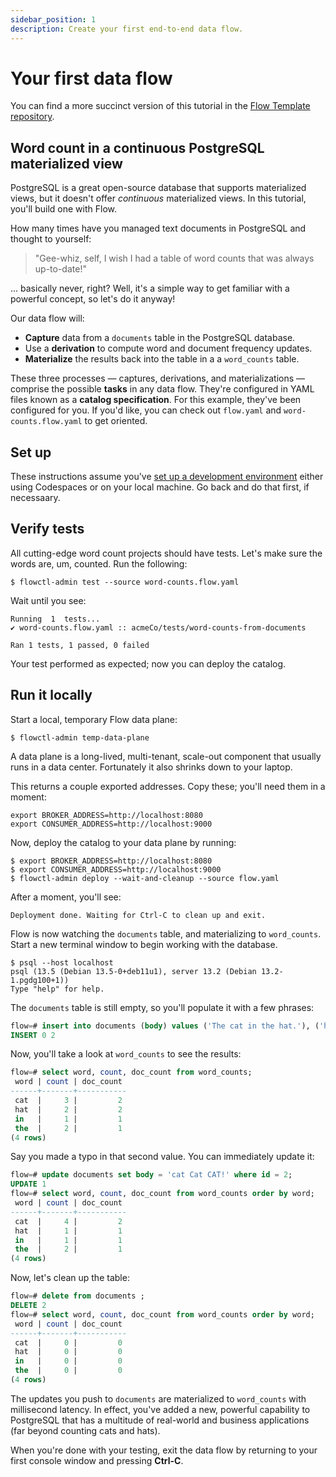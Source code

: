 ```yaml
---
sidebar_position: 1
description: Create your first end-to-end data flow.
---
```


# Your first data flow

You can find a more succinct version of this tutorial in the [Flow Template repository](https://github.com/estuary/flow-template).

## Word count in a continuous PostgreSQL materialized view

PostgreSQL is a great open-source database that supports materialized views, but it doesn't offer *continuous* materialized views. In this tutorial, you'll build one with Flow.

How many times have you managed text documents in PostgreSQL and thought to yourself:

> "Gee-whiz, self, I wish I had a table of word counts that was always up-to-date!"

... basically never, right? Well, it's a simple way to get familiar with a powerful concept, so let's do it anyway!

Our data flow will:

* **Capture** data from a `documents` table in the PostgreSQL database.
* Use a **derivation** to compute word and document frequency updates.
* **Materialize** the results back into the table in a a `word_counts` table.

These three processes — captures, derivations, and materializations — comprise the possible **tasks** in any data flow. They're configured in YAML files known as a **catalog specification**. For this example, they've been configured for you. If you'd like, you can check out `flow.yaml` and `word-counts.flow.yaml` to get oriented.

## Set up
These instructions assume you've [set up a development environment](../installation.md) either using Codespaces or on your local machine. Go back and do that first, if necessaary.

## Verify tests

All cutting-edge word count projects should have tests.
Let's make sure the words are, um, counted. Run the following:
```console
$ flowctl-admin test --source word-counts.flow.yaml
```
Wait until you see:
```console
Running  1  tests...
✔️ word-counts.flow.yaml :: acmeCo/tests/word-counts-from-documents

Ran 1 tests, 1 passed, 0 failed
```
Your test performed as expected; now you can deploy the catalog.

## Run it locally

Start a local, temporary Flow data plane:
```console
$ flowctl-admin temp-data-plane
```

A data plane is a long-lived, multi-tenant, scale-out component that
usually runs in a data center.
Fortunately it also shrinks down to your laptop.

This returns a couple exported addresses. Copy these; you'll need them in a moment:
```console
export BROKER_ADDRESS=http://localhost:8080
export CONSUMER_ADDRESS=http://localhost:9000
```

Now, deploy the catalog to your data plane by running:
```console
$ export BROKER_ADDRESS=http://localhost:8080
$ export CONSUMER_ADDRESS=http://localhost:9000
$ flowctl-admin deploy --wait-and-cleanup --source flow.yaml
```

After a moment, you'll see:
```console
Deployment done. Waiting for Ctrl-C to clean up and exit.
```

Flow is now watching the `documents` table, and materializing to `word_counts`.
Start a new terminal window to begin working with the database.

```console
$ psql --host localhost
psql (13.5 (Debian 13.5-0+deb11u1), server 13.2 (Debian 13.2-1.pgdg100+1))
Type "help" for help.
```
The `documents` table is still empty, so you'll populate it with a few phrases:

```sql
flow=# insert into documents (body) values ('The cat in the hat.'), ('hat Cat CAT!');
INSERT 0 2
```
Now, you'll take a look at `word_counts` to see the results:

```sql
flow=# select word, count, doc_count from word_counts;
 word | count | doc_count
------+-------+-----------
 cat  |     3 |         2
 hat  |     2 |         2
 in   |     1 |         1
 the  |     2 |         1
(4 rows)
```
Say you made a typo in that second value. You can immediately update it:
```sql
flow=# update documents set body = 'cat Cat CAT!' where id = 2;
UPDATE 1
flow=# select word, count, doc_count from word_counts order by word;
 word | count | doc_count
------+-------+-----------
 cat  |     4 |         2
 hat  |     1 |         1
 in   |     1 |         1
 the  |     2 |         1
(4 rows)
```
Now, let's clean up the table:

```sql
flow=# delete from documents ;
DELETE 2
flow=# select word, count, doc_count from word_counts order by word;
 word | count | doc_count
------+-------+-----------
 cat  |     0 |         0
 hat  |     0 |         0
 in   |     0 |         0
 the  |     0 |         0
(4 rows)
```
The updates you push to `documents` are materialized to `word_counts` with millisecond latency. In effect, you've added a new, powerful capability to PostgreSQL that has a multitude
of real-world and business applications (far beyond counting cats and hats).

When you're done with your testing, exit the data flow by returning to your first console window and pressing **Ctrl-C**.
